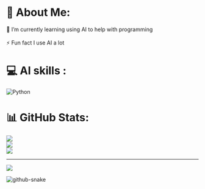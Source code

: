 # 💫 About Me:
🌱 I’m currently learning using AI to help with programming<br><br>⚡ Fun fact I use AI a lot


# 💻 AI skills :
![Python](https://img.shields.io/badge/python-3670A0?style=flat&logo=python&logoColor=ffdd54)
# 📊 GitHub Stats:
![](https://github-readme-stats.vercel.app/api?username=gosheto1234&theme=shadow_blue&hide_border=false&include_all_commits=false&count_private=false)<br/>
![](https://nirzak-streak-stats.vercel.app/?user=gosheto1234&theme=shadow_blue&hide_border=false)<br/>
![](https://github-readme-stats.vercel.app/api/top-langs/?username=gosheto1234&theme=shadow_blue&hide_border=false&include_all_commits=false&count_private=false&layout=compact)

---
[![](https://visitcount.itsvg.in/api?id=gosheto1234&icon=0&color=1)](https://visitcount.itsvg.in)

<picture>
  <source media="(prefers-color-scheme: dark)" srcset="https://raw.githubusercontent.com/Gosheto1234/Gosheto1234/output/github-snake-dark.svg" />
  <source media="(prefers-color-scheme: light)" srcset="https://raw.githubusercontent.com/Gosheto1234/Gosheto1234/output/github-snake.svg" />
  <img alt="github-snake" src="https://raw.githubusercontent.com/tobiasmeyhoefer/Gosheto1234/output/github-snake.svg" />
</picture>

<!-- Proudly created with GPRM ( https://gprm.itsvg.in ) -->
